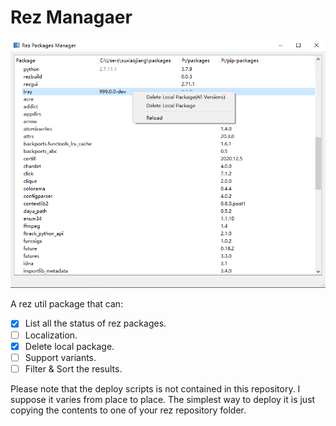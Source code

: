 # Rez Managaer

![GUI](https://raw.githubusercontent.com/cuckon/rez-manager/master/images/GUI.png)

A rez util package that can:
- [x] List all the status of rez packages.
- [ ] Localization.
- [x] Delete local package.
- [ ] Support variants.
- [ ] Filter & Sort the results.

Please note that the deploy scripts is not contained in this repository. I
suppose it varies from place to place. The simplest way to deploy it is just
copying the contents to one of your rez repository folder.